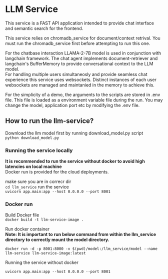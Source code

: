 # LLM Service
This service is a FAST API application intended to provide chat interface and semantic search for the frontend. 

This service relies on chromadb_service for document/context retrival. You must run the chromadb_service first before attempting to run this one. 

For the chatbase interaction LLAMA-2-7B model is used in conjunction with langchain framework. The chat agent implements document-retriever and langchain's BufferMemory to provide conversational context to the LLM model. <br>
For handling multiple users simultaneosly and provide seamless chat experience this service uses websockets. Distinct instances of each user websockets are managed and maintanied in the memory to achieve this. 

For the simplicity of a demo, the arguments to the scripts are stored in .env file. This file is loaded as a environment variable file during the run. You may change the model, application port etc by modifying the .env file. 

## How to run the llm-service?

Download the llm model first by running download_model.py script <br>
`python download_model.py`

### Running the service locally

**It is recommended to run the service without docker to avoid high latencies on local machine** <br>
Docker run is provided for the cloud deployments. 

make sure you are in correcr dir <br>
`cd llm_service`
run the service <br>
`uvicorn app.main:app --host 0.0.0.0 --port 8001`

### Docker run

Build Docker file <br>
`docker build -t llm-service-image .`
 
Run docker container <br>
**Note: It is important to run below command from within the llm_service directory to correctly mount the model directory.** <br>

`docker run -d -p 8001:8000 -v $(pwd)/model:/llm_service/model --name llm-service llm-service-image:latest`

Running the service without docker

`uvicorn app.main:app --host 0.0.0.0 --port 8001`
